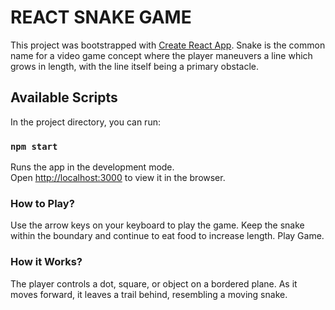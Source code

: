 # REACT SNAKE GAME

This project was bootstrapped with [Create React App](https://github.com/facebook/create-react-app). Snake is the common name for a video game concept where the player maneuvers a line which grows in length, with the line itself being a primary obstacle.

## Available Scripts

In the project directory, you can run:

### `npm start`

Runs the app in the development mode.<br>
Open [http://localhost:3000](http://localhost:3000) to view it in the browser.

### How to Play?

 Use the arrow keys on your keyboard to play the game. Keep the snake within the boundary and continue to eat food to increase length. Play Game. 

### How it Works?

The player controls a dot, square, or object on a bordered plane. As it moves forward, it leaves a trail behind, resembling a moving snake. 
